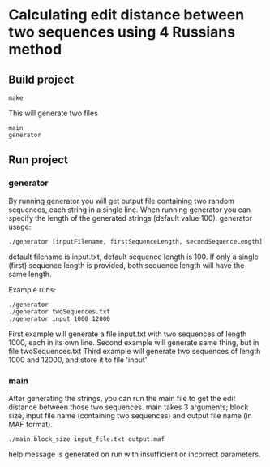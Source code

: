 # Calculating edit distance between two sequences using 4 Russians method

## Build project

```
make
```

This will generate two files

```
main
generator
```
## Run project
### generator
By running generator you will get output file containing two random sequences, each string in a single line. When running generator you can specify the length of the generated strings (default value 100).
generator usage:

```
./generator [inputFilename, firstSequenceLength, secondSequenceLength]
```

default filename is input.txt, default sequence length is 100. If only a single (first) sequence length is provided,
both sequence length will have the same length.

Example runs:
```
./generator
./generator twoSequences.txt
./generator input 1000 12000
```
First example will generate a file input.txt with two sequences of length 1000, each in its own line.
Second example will generate same thing, but in file twoSequences.txt
Third example will generate two sequences of length 1000 and 12000, and store it to file 'input'

### main
After generating the strings, you can run the main file to get the edit distance between those two sequences.
main takes 3 arguments; block size, input file name (containing two sequences) and output file name (in MAF format).

```
./main block_size input_file.txt output.maf
```
help message is generated on run with insufficient or incorrect parameters.

